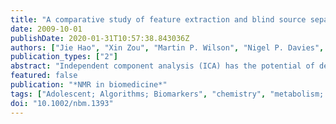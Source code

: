 ```yaml
---
title: "A comparative study of feature extraction and blind source separation of independent component analysis (ICA) on childhood brain tumour 1H magnetic resonance spectra."
date: 2009-10-01
publishDate: 2020-01-31T10:57:38.843036Z
authors: ["Jie Hao", "Xin Zou", "Martin P. Wilson", "Nigel P. Davies", "Yu Sun", "Andrew C. Peet", "Theodoros N. Arvanitis"]
publication_types: ["2"]
abstract: "Independent component analysis (ICA) has the potential of determining automatically the metabolite signals which make up MR spectra. However, the reliability with which this is accomplished and the optimal approach for investigating in vivo MRS have not been determined. Furthermore, the properties of ICA in brain tumour MRS with respect to dataset size and data quality have not been systematically explored. The two common techniques for applying ICA, blind source separation (BSS) and feature extraction (FE) were examined in this study using simulated data and the findings confirmed on patient data. Short echo time (TE 30 ms), low and high field (1.5 and 3 T) in vivo brain tumour MR spectra of childhood astrocytoma, ependymoma and medulloblastoma were generated by using a quantum mechanical simulator with ten metabolite and lipid components. Patient data (TE 30 ms, 1.5 T) were acquired from children with brain tumours. ICA of simulated data shows that individual metabolite components can be extracted from a set of MRS data. The BSS method generates independent components with a closer correlation to the original metabolite and lipid components than the FE method when the number of spectra in the dataset is small. The experiments also show that stable results are achieved with 300 MRS at an SNR equal to 10. The FE method is relatively insensitive to different ranges of full width at half maximum (FWHM) (from 0 to 3 Hz), whereas the BSS method degrades on increasing the range of FWHM. The peak frequency variations do not affect the results within the range of +/-0.08 ppm for the FE method, and +/-0.05 ppm for the BSS method. When the methods were applied to the patient dataset, results consistent with the synthesized experiments were obtained."
featured: false
publication: "*NMR in biomedicine*"
tags: ["Adolescent; Algorithms; Biomarkers", "chemistry", "metabolism; Brain Neoplasms", "metabolism", "pathology; Child; Humans; Lipids", "chemistry; Nuclear Magnetic Resonance", "Biomolecular; Signal Processing", "Computer-Assisted"]
doi: "10.1002/nbm.1393"
---
```


